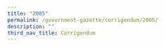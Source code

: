 ```yaml
---
title: "2005"
permalink: /government-gazette/corrigendum/2005/
description: ""
third_nav_title: Corrigendum
---
```

